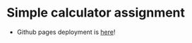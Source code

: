 # Simple calculator assignment

- Github pages deployment is [here](https://daac.es/data-tidying/assignment0/)!